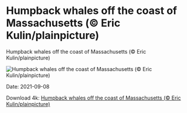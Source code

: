 # Humpback whales off the coast of Massachusetts (© Eric Kulin/plainpicture)

Humpback whales off the coast of Massachusetts (© Eric Kulin/plainpicture)

![Humpback whales off the coast of Massachusetts (© Eric Kulin/plainpicture)](https://bing.com/th?id=OHR.MassachusettsHumpbacks_EN-US3647778341_UHD.jpg&w=1024&h=576)

Date: 2021-09-08

Download 4k: [Humpback whales off the coast of Massachusetts (© Eric Kulin/plainpicture)](https://bing.com/th?id=OHR.MassachusettsHumpbacks_EN-US3647778341_UHD.jpg)

